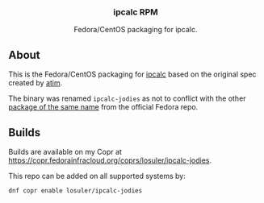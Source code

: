 <div align="center">
<p align="center">
  <p align="center">
    <h3 align="center">ipcalc RPM</h3>
    <p align="center">
      Fedora/CentOS packaging for ipcalc.
    </p>
  </p>
</p>
</div>

## About

This is the Fedora/CentOS packaging for [ipcalc](http://jodies.de/ipcalc) based on the original spec created by [atim](https://copr.fedorainfracloud.org/coprs/atim).

The binary was renamed `ipcalc-jodies` as not to conflict with the other [package of the same name](https://src.fedoraproject.org/rpms/ipcalc) from the official Fedora repo.

## Builds

Builds are available on my Copr at https://copr.fedorainfracloud.org/coprs/losuler/ipcalc-jodies.

This repo can be added on all supported systems by:

```bash
dnf copr enable losuler/ipcalc-jodies
```
